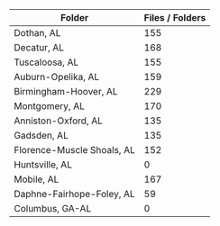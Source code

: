 | Folder                     |   Files / Folders |
|----------------------------|-------------------|
| Dothan, AL                 |               155 |
| Decatur, AL                |               168 |
| Tuscaloosa, AL             |               155 |
| Auburn-Opelika, AL         |               159 |
| Birmingham-Hoover, AL      |               229 |
| Montgomery, AL             |               170 |
| Anniston-Oxford, AL        |               135 |
| Gadsden, AL                |               135 |
| Florence-Muscle Shoals, AL |               152 |
| Huntsville, AL             |                 0 |
| Mobile, AL                 |               167 |
| Daphne-Fairhope-Foley, AL  |                59 |
| Columbus, GA-AL            |                 0 |